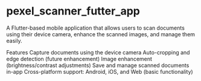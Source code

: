 # pexel_scanner_futter_app
A Flutter-based mobile application that allows users to scan documents using their device camera, enhance the scanned images, and manage them easily.

Features
Capture documents using the device camera
Auto-cropping and edge detection (future enhancement)
Image enhancement (brightness/contrast adjustments)
Save and manage scanned documents in-app
Cross-platform support: Android, iOS, and Web (basic functionality)
